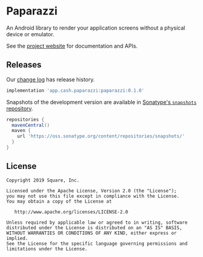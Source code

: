 Paparazzi
========

An Android library to render your application screens without a physical device or emulator.

See the [project website][paparazzi] for documentation and APIs.


Releases
--------

Our [change log][changelog] has release history.

```groovy
implementation 'app.cash.paparazzi:paparazzi:0.1.0'
```

Snapshots of the development version are available in [Sonatype's `snapshots` repository][snap].

```groovy
repositories {
  mavenCentral()
  maven {
    url 'https://oss.sonatype.org/content/repositories/snapshots/'
  }
}
```

License
-------

```
Copyright 2019 Square, Inc.

Licensed under the Apache License, Version 2.0 (the "License");
you may not use this file except in compliance with the License.
You may obtain a copy of the License at

   http://www.apache.org/licenses/LICENSE-2.0

Unless required by applicable law or agreed to in writing, software
distributed under the License is distributed on an "AS IS" BASIS,
WITHOUT WARRANTIES OR CONDITIONS OF ANY KIND, either express or implied.
See the License for the specific language governing permissions and
limitations under the License.
```

 [changelog]: https://cashapp.github.io/paparazzi/changelog/
 [paparazzi]: https://cashapp.github.io/paparazzi/
 [snap]: https://oss.sonatype.org/content/repositories/snapshots/app/cash/paparazzi/
